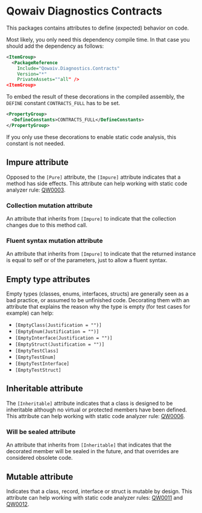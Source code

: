 # Qowaiv Diagnostics Contracts
This packages contains attributes to define (expected) behavior on code.

Most likely, you only need this dependency compile time. In that case you
should add the dependency as follows:

``` XML
<ItemGroup>
  <PackageReference
    Include="Qowaiv.Diagnostics.Contracts"
    Version="*"
    PrivateAssets=""all" />
<ItemGroup>
```

To embed the result of these decorations in the compiled assembly, the `DEFINE`
constant `CONTRACTS_FULL` has to be set.

``` XML
<PropertyGroup>
  <DefineConstants>CONTRACTS_FULL</DefineConstants>
</PropertyGroup>
```

If you only use these decorations to enable static code analysis, this constant
is not needed.

## Impure attribute
Opposed to the `[Pure]` attribute, the `[Impure]` attribute indicates that a
method has side effects. This attribute can help working with static code 
analyzer rule: [QW0003](https://github.com/Qowaiv/qowaiv-analyzers/blob/main/rules/QW0003.md).

### Collection mutation attribute
An attribute that inherits from `[Impure]` to indicate that the collection
changes due to this method call.

### Fluent syntax mutation attribute
An attribute that inherits from `[Impure]` to indicate that the returned
instance is equal to self or of the parameters, just to allow a fluent syntax.

## Empty type attributes
Empty types (classes, enums, interfaces, structs) are generally seen as a bad
practice, or assumed to be unfinished code. Decorating them with an attribute
that explains the reason why the type is empty (for test cases for example)
can help:

* `[EmptyClass(Justification = "")]`
* `[EmptyEnum(Justification = "")]`
* `[EmptyInterface(Justification = "")]`
* `[EmptyStruct(Justification = "")]`
* `[EmptyTestClass]`
* `[EmptyTestEnum]`
* `[EmptyTestInterface]`
* `[EmptyTestStruct]`


## Inheritable attribute
The `[Inheritable]` attribute indicates that a class is designed to be
inheritable although no virtual or protected members have been defined.
This attribute can help working with static code analyzer rule: [QW0006](https://github.com/Qowaiv/qowaiv-analyzers/blob/main/rules/QW0006.md).

### Will be sealed attribute
An attribute that inherits from `[Inheritable]` that indicates that the
decorated member will be sealed in the future, and that overrides are considered
obsolete code.

## Mutable attribute
Indicates that a class, record, interface or struct is mutable by design.
This attribute can help working with static code analyzer rules:
[QW0011](https://github.com/Qowaiv/qowaiv-analyzers/blob/main/rules/QW0011.md)
and [QW0012](https://github.com/Qowaiv/qowaiv-analyzers/blob/main/rules/QW0012.md).
